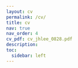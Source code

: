 ```yaml
---
layout: cv
permalink: /cv/
title: cv
nav: true
nav_order: 4
cv_pdf: cv_jhlee_0828.pdf
description:
toc:
  sidebar: left
---
```

